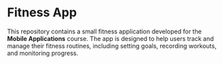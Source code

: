 # Fitness App

This repository contains a small fitness application developed for the **Mobile Applications** course. The app is designed to help users track and manage their fitness routines, including setting goals, recording workouts, and monitoring progress.



